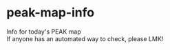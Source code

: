 # peak-map-info
Info for today's PEAK map </br>
If anyone has an automated way to check, please LMK!
